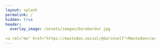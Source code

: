 ```yaml
---
layout: splash
permalink: /
hidden: true
header:
  overlay_image: /assets/images/borabordur.jpg
  
<a rel="me" href="https://mastodon.social/@darinself">Mastodon</a> 
---
```


